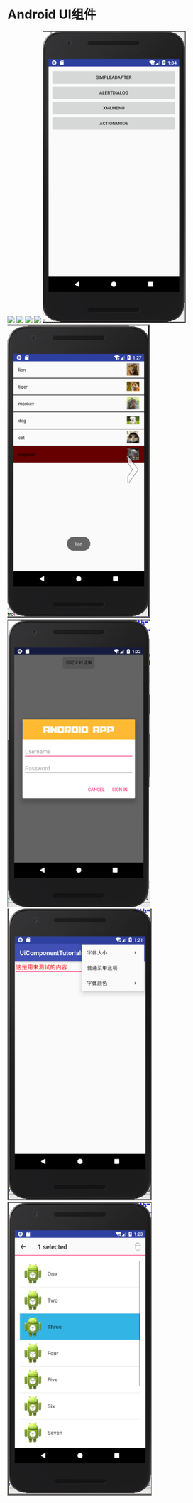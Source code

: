 # Android UI组件
![](assets/markdown-img-paste-20180520213843106.png)
![](assets/markdown-img-paste-20180520213919105.png)
![](assets/markdown-img-paste-20180520213933951.png)
![](assets/markdown-img-paste-20180520213943101.png)
![](assets/markdown-img-paste-20180520214057459.png)
![](assets/markdown-img-paste-20180520214147236.png)
![](assets/markdown-img-paste-20180520214226548.png)
![](assets/markdown-img-paste-20180520214118651.png)
![](assets/markdown-img-paste-20180520214205235.png)

